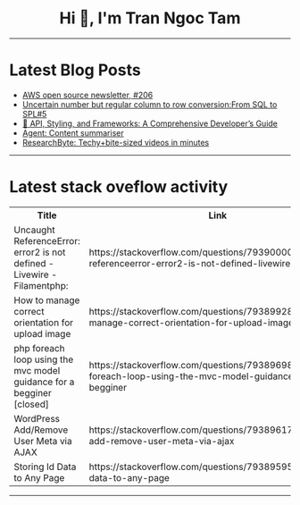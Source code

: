 <h1 align="center">Hi 👋, I'm Tran Ngoc Tam</h1>

---

# Latest Blog Posts 
<!-- BLOG-POST-LIST:START -->
- [AWS open source newsletter, #206](https://dev.to/aws/aws-open-source-newsletter-206-3l9f)
- [Uncertain number but regular column to row conversion:From SQL to SPL#5](https://dev.to/esproc_spl/cross-database-migratable-reports-spl-reportingfrom-sql-to-spl5-4cle)
- [🚀 API, Styling, and Frameworks: A Comprehensive Developer’s Guide](https://dev.to/0x2e_tech/api-styling-and-frameworks-a-comprehensive-developers-guide-4ag1)
- [Agent: Content summariser](https://dev.to/saloni0512/agent-content-summariser-38f9)
- [ResearchByte: Techy+bite-sized videos in minutes](https://dev.to/dhanushreddy29/researchbyte-techybite-sized-videos-in-minutes-3a1l)
<!-- BLOG-POST-LIST:END -->

---

# Latest stack oveflow activity
<table>
  <tr><th>Title</th><th>Link</th></tr>
  <!-- STACKOVERFLOW:START --><tr><td>Uncaught ReferenceError: error2 is not defined - Livewire - Filamentphp:</td><td>https://stackoverflow.com/questions/79390000/uncaught-referenceerror-error2-is-not-defined-livewire-filamentphp</td></tr><tr><td>How to manage correct orientation for upload image</td><td>https://stackoverflow.com/questions/79389928/how-to-manage-correct-orientation-for-upload-image</td></tr><tr><td>php foreach loop using the mvc model guidance for a begginer [closed]</td><td>https://stackoverflow.com/questions/79389698/php-foreach-loop-using-the-mvc-model-guidance-for-a-begginer</td></tr><tr><td>WordPress Add/Remove User Meta via AJAX</td><td>https://stackoverflow.com/questions/79389617/wordpress-add-remove-user-meta-via-ajax</td></tr><tr><td>Storing Id Data to Any Page</td><td>https://stackoverflow.com/questions/79389595/storing-id-data-to-any-page</td></tr><!-- STACKOVERFLOW:END -->
</table>

---


